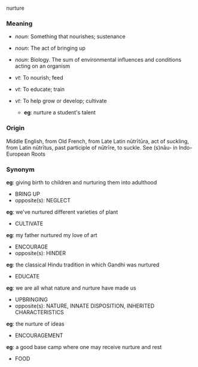 nurture
### Meaning
+ _noun_: Something that nourishes; sustenance
+ _noun_: The act of bringing up
+ _noun_: Biology. The sum of environmental influences and conditions acting on an organism

+ _vt_: To nourish; feed
+ _vt_: To educate; train
+ _vt_: To help grow or develop; cultivate
    + __eg__: nurture a student's talent

### Origin

Middle English, from Old French, from Late Latin nūtrītūra, act of suckling, from Latin nūtrītus, past participle of nūtrīre, to suckle. See (s)nāu- in Indo-European Roots

### Synonym

__eg__: giving birth to children and nurturing them into adulthood

+ BRING UP
+ opposite(s): NEGLECT

__eg__: we've nurtured different varieties of plant

+ CULTIVATE

__eg__: my father nurtured my love of art

+ ENCOURAGE
+ opposite(s): HINDER

__eg__: the classical Hindu tradition in which Gandhi was nurtured

+ EDUCATE

__eg__: we are all what nature and nurture have made us

+ UPBRINGING
+ opposite(s): NATURE, INNATE DISPOSITION, INHERITED CHARACTERISTICS

__eg__: the nurture of ideas

+ ENCOURAGEMENT

__eg__: a good base camp where one may receive nurture and rest

+ FOOD


